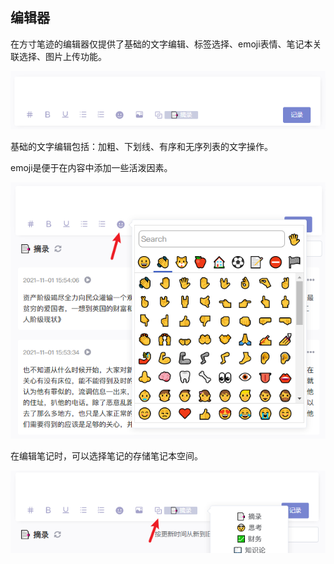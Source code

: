 ## 编辑器

在方寸笔迹的编辑器仅提供了基础的文字编辑、标签选择、emoji表情、笔记本关联选择、图片上传功能。

![编辑器](./assets/editor.png)

基础的文字编辑包括：加粗、下划线、有序和无序列表的文字操作。

emoji是便于在内容中添加一些活泼因素。

![emoji](./assets/editor_emoji.png)

在编辑笔记时，可以选择笔记的存储笔记本空间。

![collection](./assets/editor_collection.png)
